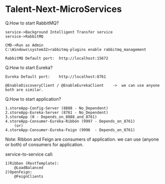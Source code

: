 # Talent-Next-MicroServices

Q.How to start RabbitMQ?

	service->Background Intelligent Transfer service
	service->RabbitMQ

	CMD->Run as Admin
	C:\Windows\system32>rabbitmq-plugins enable rabbitmq_management
	
	RabbitMQ Default port:	http://localhost:15672
	
Q.How to start Eureka?

	Eureka Default port:	http://localhost:8761

	@EnableDiscoveryClient / @EnableEurekaClient	->	we can use anyone both are similar.

Q.How to start application?

	1.storeApp-Config-Server (8888 - No_Dependent)
	2.storeApp-Eureka-Server (8761 - No_Dependent)
	3.storeApp (0 - Depends_on_8888_and_8761)
	4.storeApp-Consumer-Eureka-Ribbon (9997 - Depends_on_8761)
		(or)
	4.storeApp-Consumer-Eureka-Feign (9996	- Depends_on_8761)
Note:
	Ribbon and Feign are consumers of application.
	we can use (anyone or both) of consumers for application.
	
service-to-service call:

	1)Ribbon (RestTemplate):
		@LoadBalanced
	2)OpenFeign:
		@FeignClients
